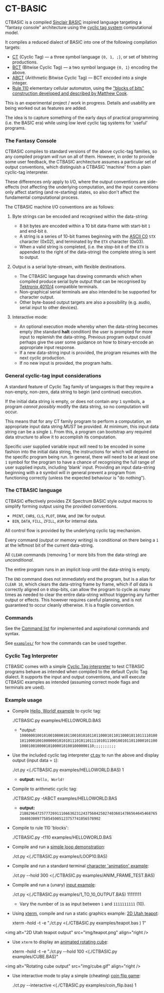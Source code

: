 # CT-BASIC

CTBASIC is a compiled [Sinclair BASIC](https://en.wikipedia.org/wiki/Sinclair_BASIC) inspired language targeting a "fantasy console" architecture using the [cyclic tag system](https://esolangs.org/wiki/Cyclic_tag_system) computational model.

It compiles a reduced dialect of BASIC into one of the following compilation targets:

* [CT](https://esolangs.org/wiki/Bitwise_Cyclic_Tag#The_language_CT) (Cyclic Tag) — a three symbol language `{0, 1, ;}`, or set of bitstring productions.
* [BCT](https://esolangs.org/wiki/Bitwise_Cyclic_Tag) (Bitwise Cyclic Tag) — a two symbol language `{0, 1}` encoding the above.
* [ABCT](https://github.com/hornc/abctag) (Arithmetic Bitwise Cyclic Tag) — BCT encoded into a single integer.
* [Rule 110](https://en.wikipedia.org/wiki/Rule_110) elementary cellular automaton, using the ["blocks of bits" construction developed and described by Matthew Cook](https://doi.org/10.4204/eptcs.1.4).

This is an experimental project / work in progress. Details and usability are being worked out as features are added.

The idea is to capture something of the early days of practical programming (i.e. the BASIC era) while using low level cyclic tag systems for 'useful' programs.


### The Fantasy Console

CTBASIC compiles to standard versions of the above cyclic-tag families, so any compiled program _will_ run on all of them.
However, in order to provide some user feedback, the CTBASIC architecture assumes a particular set of output conventions, which distinguish a CTBASIC 'machine' from a plain cyclic-tag interpreter.

These differences _only_ apply to I/O, where the output conventions are side-effects (not affecting the underlying computation, and the input conventions only affect starting (and re-starting) states, so also don't affect the fundamental computational process.

The CTBASIC machine I/O conventions are as follows:

1) Byte strings can be encoded and recognised within the data-string:
   * 8 bit bytes are encoded within a 10 bit data-frame with start-bit `1` and end-bit `0`.
   * A string is a series of 10-bit frames beginning with the [ASCII C0](https://en.wikipedia.org/wiki/C0_and_C1_control_codes) `STX` character (0x02), and terminated by the `ETX` character (0x03).
   * When a valid string is completed, (i.e. the stop-bit `0` of the `ETX` is appended to the right of the data-string) the complete string is sent to output.

2) Output is a serial byte-stream, with flexible destinations.
   * The CTBASIC language has drawing commands which when compiled produce serial byte output that can be recognised by [Tektronix 4010/4](https://en.wikipedia.org/wiki/Tektronix_4010) compatible terminals.
   * Non-graphical serial terminals are also intended to be supported for character output.
   * Other byte-based output targets are also a possibility (e.g. audio, serial input to other devices).

3) Interactive mode:
   * An optional execution mode whereby when the data-string becomes empty (the standard **halt** condition) the user is prompted for more input to replenish the data-string. Previous program output could perhaps give the user some guidance on how to binary-encode an appropriate input response.
   * If a new data-string input is provided, the program resumes with the next cyclic production.
   * If no new input is provided, the program halts.


### General cyclic-tag input considerations

A standard feature of Cyclic Tag family of languages is that they require a non-empty, non-zero, data string to begin (and continue) execution.

If the initial data string is empty, or does not contain _any_ `1` symbols, a program _cannot possibly_ modify the data string, so no computation will occur.

This means that for any CT family program to perform a computation, an appropriate input data string _MUST_ be provided.
At minimum, this input data string can be a single `1`. From this, a program can bootstrap any required data structure to allow it to accomplish its computation.

Specific user supplied variable input will need to be encoded in some fashion into the initial data string, the instructions for which will depend on the specific program being run.
In general, there will need to be at least one `1` symbol for the program to have a chance of recognising the full range of user supplied inputs, including 'blank' input.
Providing an input data-string beginning with a `0` symbol will in general prevent a program from functioning correctly (unless the expected behaviour is "do nothing").


### The CTBASIC language

CTBASIC effectively provides ZX Spectrum BASIC style output macros to simplify forming output using the provided conventions.
* `PRINT`, `CHR$`, `CLS`, `PLOT`, `DRAW`, and `INK` for output.
* `BIN`, `DATA`, `FILL`, `ZFILL`, `ASM` for internal data.

All control flow is provided by the underlying cyclic tag mechanism.

Every command (output or memory writing) is conditional on there being a `1` at the leftmost bit of the current data-string.

All `CLEAR` commands (removing 1 or more bits from the data-string) are _unconditional_.

The entire program runs in an implicit loop until the data-string is empty.

The `END` command does not immediately end the program, but is a alias for `CLEAR 10`, which clears the data-string frame by frame, which if _all_ data is correctly aligned on `0` stop-bits, can allow the program to cycle as many times as needed to clear the entire data-string without triggering any further output or effects. This however requires careful planning, and is not guaranteed to occur cleanly otherwise.
It is a fragile convention.

### Commands

See the [Command list](COMMANDS.md) for implemented and aspirational commands and syntax.

See [`examples/`](examples/) for how the commands can be used together.

### Cyclic Tag Interpreter

CTBASIC comes with a simple [Cyclic Tag interpreter](ct.py) to test CTBASIC programs behave as intended when compiled to the default Cyclic Tag dialect. It supports the input and output conventions, and will execute CTBASIC examples as intended (assuming correct mode flags and terminals are used).


### Example usage

* Compile [Hello, World! example](examples/HELLOWORLD.BAS) to cyclic tag:

    ./CTBASIC.py examples/HELLOWORLD.BAS

  * **output:* `1000000100101001000010110010101011011000101101100010110111101001011000100100000010101011101011011110101110010010110110001011001000100100001010000101001000000110;;;;;;;;;;`

* Use the included cyclic tag interpreter [ct.py](ct.py) to run the above and display output (input data = `1`):

    ./ct.py <(./CTBASIC.py examples/HELLOWORLD.BAS) 1

  * **output:** `Hello, World!`

* Compile to arithmetic cyclic tag:

    ./CTBASIC.py -tABCT examples/HELLOWORLD.BAS

  * **output:** `2188296472577726911166636231243756842502740360147865646454687653848030097758545005123757741056578902`

* Compile to rule 110 'blocks':

    ./CTBASIC.py -t110 examples/HELLOWORLD.BAS

* Compile and run a [simple loop demonstration](examples/LOOP10.BAS):

    ./ct.py <(./CTBASIC.py examples/LOOP10.BAS)

* Compile and run a standard terminal [character 'animation' example](examples/ANIM_FRAME_TEST.BAS):

    ./ct.py --hold 300 <(./CTBASIC.py examples/ANIM_FRAME_TEST.BAS)

* Compile and run a (unary) [input example](examples/1_TO_10_OUTPUT.BAS):

    ./ct.py <(./CTBASIC.py examples/1_TO_10_OUTPUT.BAS) 11111111

  * Vary the number of `1`s as input between `1` and `1111111111` (10).

* Using [xterm](https://invisible-island.net/xterm/), compile and run a static graphics example: [2D Utah teapot](examples/teapot.bas):

    xterm -hold -t -e "./ct.py <(./CTBASIC.py examples/teapot.bas  ) 1"

<img alt="2D Utah teapot output" src="img/teapot.png" align="right />

* Use `xterm` to display an [animated rotating cube](examples/CUBE.BAS):

    xterm -hold -t -e "./ct.py --hold 100  <(./CTBASIC.py examples/CUBE.BAS)"

<img alt="Rotating cube output" src="img/cube.gif" align="right />

* Use interactive mode to play a simple (cheating) [coin flip game](examples/coin_flip.bas):

    ./ct.py --interactive <(./CTBASIC.py examples/coin_flip.bas) 1
